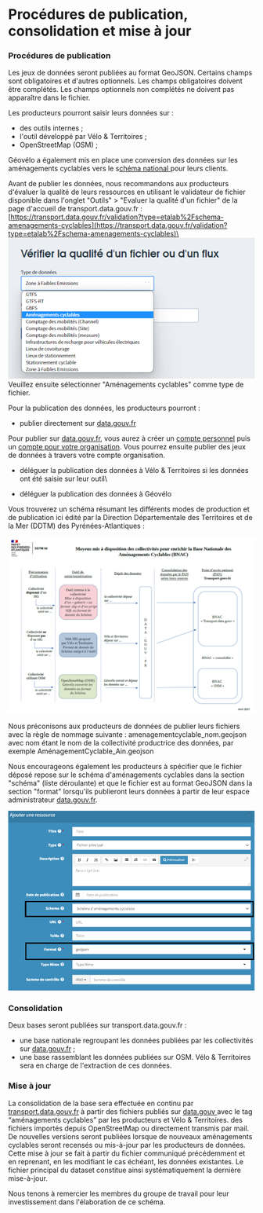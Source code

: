 # Procédures de publication, consolidation et mise à jour

### Procédures de publication&#x20;

Les jeux de données seront publiées au format GeoJSON. Certains champs sont obligatoires et d'autres optionnels. Les champs obligatoires doivent être complétés. Les champs optionnels non complétés ne doivent pas apparaître dans le fichier.&#x20;

Les producteurs pourront saisir leurs données sur :&#x20;

* des outils internes ;&#x20;
* l'outil développé par Vélo & Territoires ;
* OpenStreetMap (OSM) ;&#x20;

Géovélo a également mis en place une conversion des données sur les aménagements cyclables vers le s[chéma national ](https://schema.data.gouv.fr/etalab/schema-amenagements-cyclables/latest.html)pour leurs clients.&#x20;

Avant de publier les données, nous recommandons aux producteurs d'évaluer la qualité de leurs ressources en utilisant le validateur de fichier disponible dans l'onglet "Outils" > "Evaluer la qualité d'un fichier" de la page d'accueil de transport.data.gouv.fr : [https://transport.data.gouv.fr/validation?type=etalab%2Fschema-amenagements-cyclables](https://transport.data.gouv.fr/validation?type=etalab%2Fschema-amenagements-cyclables)\
![](<../../.gitbook/assets/image (170) (1).png>)\
Veuillez ensuite sélectionner "Aménagements cyclables" comme type de fichier.&#x20;



Pour la publication des données, les producteurs pourront :

* publier directement sur [data.gouv.fr ](https://www.data.gouv.fr/fr/)

Pour publier sur [data.gouv.fr](https://www.data.gouv.fr/fr/), vous aurez à créer un [compte personnel](https://doc.data.gouv.fr/gestion-du-compte/creer-un-compte/) puis un [compte pour votre organisation](https://doc.data.gouv.fr/organisations/creer-une-organisation/). Vous pourrez ensuite publier des jeux de données à travers votre compte organisation.&#x20;

* déléguer la publication des données à Vélo & Territoires si les données ont été saisie sur leur outil\

* déléguer la publication des données à Géovélo

Vous trouverez un schéma résumant les différents modes de production et de publication ici édité par la Direction Départementale des Territoires et de la Mer (DDTM) des Pyrénées-Atlantiques :&#x20;

![](../../.gitbook/assets/schema-de-saisie-des-amenagements-cyclablesv3.png)

Nous préconisons aux producteurs de données de publier leurs fichiers avec la règle de nommage suivante : amenagementcyclable\_nom.geojson avec nom étant le nom de la collectivité productrice des données, par exemple AménagementCyclable\_Ain.geojson

Nous encourageons également les producteurs à spécifier que le fichier déposé repose sur le schéma d'aménagements cyclables dans la section "schéma" (liste déroulante) et que le fichier est au format GeoJSON dans la section "format" lorsqu'ils publieront leurs données à partir de leur espace administrateur [data.gouv.fr](https://www.data.gouv.fr/fr/).&#x20;

![](<../../.gitbook/assets/image (124).png>)

### Consolidation&#x20;

Deux bases seront publiées sur transport.data.gouv.fr :&#x20;

* une base nationale regroupant les données publiées par les collectivités sur [data.gouv.fr](https://www.data.gouv.fr/fr/) ;
* une base rassemblant les données publiées sur OSM. Vélo & Territoires sera en charge de l'extraction de ces données.&#x20;

### Mise à jour

La consolidation de la base sera effectuée en continu par [transport.data.gouv.fr](https://transport.data.gouv.fr) à partir des fichiers publiés sur [data.gouv ](https://www.data.gouv.fr/fr/)avec le tag “aménagements cyclables” par les producteurs et Vélo & Territoires.  des fichiers importés depuis OpenStreetMap ou directement transmis par mail. De nouvelles versions seront publiées lorsque de nouveaux aménagements cyclables seront recensés ou mis-à-jour par les producteurs de données. Cette mise à jour se fait à partir du fichier communiqué précédemment et en reprenant, en les modifiant le cas échéant, les données existantes. Le fichier principal du dataset constitue ainsi systématiquement la dernière mise-à-jour.



Nous tenons à remercier les membres du groupe de travail pour leur investissement dans l'élaboration de ce schéma.
